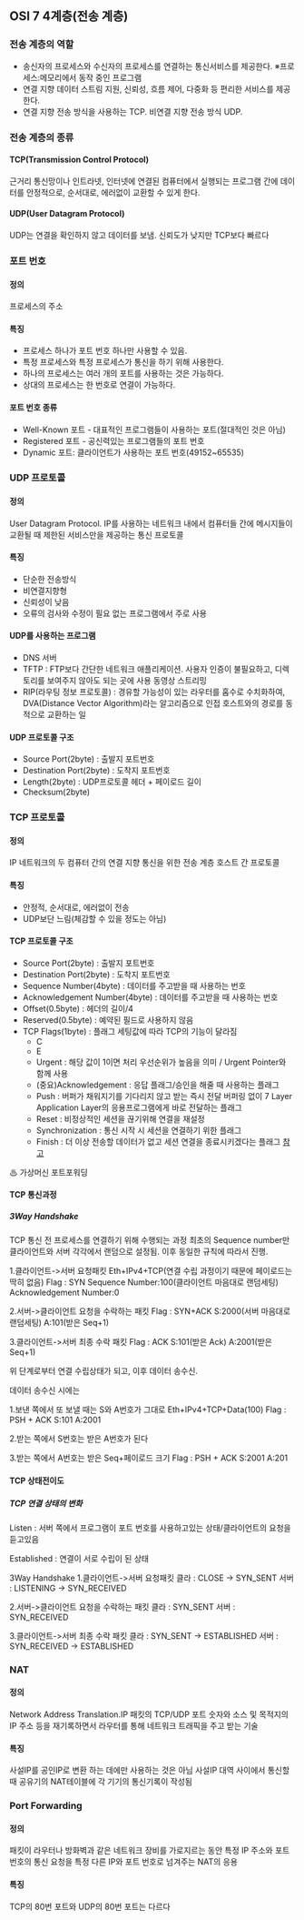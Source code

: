 ## OSI 7 4계층(전송 계층)
### 전송 계층의 역할
- 송신자의 프로세스와 수신자의 프로세스를 연결하는 통신서비스를 제공한다.
※프로세스:메모리에서 동작 중인 프로그램
- 연결 지향 데이터 스트림 지원, 신뢰성, 흐름 제어, 다중화 등 편리한 서비스를 제공한다.
- 연결 지향 전송 방식을 사용하는 TCP. 비연결 지향 전송 방식 UDP.


### 전송 계층의 종류
#### TCP(Transmission Control Protocol)  
근거리 통신망이나 인트라넷, 인터넷에 연결된 컴퓨터에서 실행되는 프로그램 간에 데이터를 안정적으로, 순서대로, 에러없이 교환할 수 있게 한다.

#### UDP(User Datagram Protocol) 
UDP는 연결을 확인하지 않고 데이터를 보냄. 신뢰도가 낮지만 TCP보다 빠르다



### 포트 번호

#### 정의
프로세스의 주소

#### 특징
- 프로세스 하나가 포트 번호 하나만 사용할 수 있음.
- 특정 프로세스와 특정 프로세스가 통신을 하기 위해 사용한다.
- 하나의 프로세스는 여러 개의 포트를 사용하는 것은 가능하다.
- 상대의 프로세스는 한 번호로 연결이 가능하다.

#### 포트 번호 종류

- Well-Known 포트 - 대표적인 프로그램들이 사용하는 포트(절대적인 것은 아님)
- Registered 포트 - 공신력있는 프로그램들의 포트 번호
- Dynamic 포트: 클라이언트가 사용하는 포트 번호(49152~65535)



### **UDP 프로토콜**
#### 정의
User Datagram Protocol. IP를 사용하는 네트워크 내에서 컴퓨터들 간에 메시지들이 교환될 때 제한된 서비스만을 제공하는 통신 프로토콜

#### 특징
- 단순한 전송방식
- 비연결지향형
- 신뢰성이 낮음
- 오류의 검사와 수정이 필요 없는 프로그램에서 주로 사용

#### UDP를 사용하는 프로그램
- DNS 서버 
- TFTP : FTP보다 간단한 네트워크 애플리케이션. 사용자 인증이 불필요하고, 디렉토리를 보여주지 않아도 되는 곳에 사용
동영상 스트리밍
- RIP(라우팅 정보 프로토콜) : 경유할 가능성이 있는 라우터를 홉수로 수치화하여, DVA(Distance Vector Algorithm)라는 알고리즘으로 인접 호스트와의 경로를 동적으로 교환하는 일

#### **UDP 프로토콜 구조**
- Source Port(2byte) : 출발지 포트번호
- Destination Port(2byte) : 도착지 포트번호
- Length(2byte) : UDP프로토콜 헤더 + 페이로드 길이
- Checksum(2byte) 


### **TCP 프로토콜**
#### 정의
IP 네트워크의 두 컴퓨터 간의 연결 지향 통신을 위한 전송 계층 호스트 간 프로토콜

#### 특징
- 안정적, 순서대로, 에러없이 전송
- UDP보단 느림(체감할 수 있을 정도는 아님)

#### **TCP 프로토콜 구조**
- Source Port(2byte) : 출발지 포트번호
- Destination Port(2byte) : 도착지 포트번호
- Sequence Number(4byte) : 데이터를 주고받을 때 사용하는 번호
- Acknowledgement Number(4byte) : 데이터를 주고받을 때 사용하는 번호
- Offset(0.5byte) : 헤더의 길이/4
- Reserved(0.5byte) : 예약된 필드로 사용하지 않음
- TCP Flags(1byte) : 플래그 세팅값에 따라 TCP의 기능이 달라짐
	* C 
	* E 
	* Urgent : 해당 값이 1이면 처리 우선순위가 높음을 의미 / Urgent Pointer와 함께 사용
	* (중요)Acknowledgement : 응답 플래그/승인을 해줄 때 사용하는 플래그 
	* Push :   버퍼가 채워지기를 기다리지 않고 받는 즉시 전달  버퍼링 없이 7 Layer Application Layer의 응용프로그램에게 바로 전달하는 플래그 
	* Reset : 비정상적인 세션을 끊기위해 연결을 재설정
	* Synchronization : 통신 시작 시 세션을 연결하기 위한 플래그 
	* Finish : 더 이상 전송할 데이터가 없고 세션 연결을 종료시키겠다는 플래그
[참고](https://hongpossible.tistory.com/entry/TCP-Flag%EB%9E%80)

♨ 가상머신 포트포워딩 



#### TCP 통신과정
##### 3Way Handshake
TCP 통신 전 프로세스를 연결하기 위해 수행되는 과정
최초의 Sequence number만 클라이언트와 서버 각각에서 랜덤으로 설정됨.
이후 동일한 규칙에 따라서 진행.


1.클라이언트->서버 요청패킷
Eth+IPv4+TCP(연결 수립 과정이기 때문에 페이로드는 딱히 없음)
Flag : SYN
Sequence Number:100(클라이언트 마음대로 랜덤세팅) Acknowledgement Number:0


2.서버->클라이언트 요청을 수락하는 패킷
Flag : SYN+ACK
S:2000(서버 마음대로 랜덤세팅) A:101(받은 Seq+1)


3.클라이언트->서버 최종 수락 패킷
Flag : ACK
S:101(받은 Ack) A:2001(받은 Seq+1)


위 단계로부터 연결 수립상태가 되고, 이후 데이터 송수신.


데이터 송수신 시에는


1.보낸 쪽에서 또 보낼 때는 S와 A번호가 그대로
Eth+IPv4+TCP+Data(100)
Flag : PSH + ACK
S:101 A:2001


2.받는 쪽에서 S번호는 받은 A번호가 된다


3.받는 쪽에서 A번호는 받은 Seq+페이로드 크기
Flag : PSH + ACK
S:2001 A:201


#### TCP 상태전이도

##### TCP 연결 상태의 변화
Listen : 서버 쪽에서 프로그램이 포트 번호를 사용하고있는 상태/클라이언트의 요청을 듣고있음

Established : 연결이 서로 수립이 된 상태

3Way Handshake
1.클라이언트->서버 요청패킷
클라 : CLOSE -> SYN_SENT
서버 : LISTENING -> SYN_RECEIVED

2.서버->클라이언트 요청을 수락하는 패킷
클라 : SYN_SENT
서버 : SYN_RECEIVED

3.클라이언트->서버 최종 수락 패킷
클라 : SYN_SENT -> ESTABLISHED
서버 : SYN_RECEIVED -> ESTABLISHED



### **NAT**
#### 정의
Network Address Translation.IP 패킷의 TCP/UDP 포트 숫자와 소스 및 목적지의 IP 주소 등을 재기록하면서 라우터를 통해 네트워크 트래픽을 주고 받는 기술

#### 특징
사설IP를 공인IP로 변환 하는 데에만 사용하는 것은 아님
사설IP 대역 사이에서 통신할 때 공유기의 NAT테이블에 각 기기의 통신기록이 작성됨

### Port Forwarding  
#### 정의
패킷이 라우터나 방화벽과 같은 네트워크 장비를 가로지르는 동안 특정 IP 주소와 포트 번호의 통신 요청을 특정 다른 IP와 포트 번호로 넘겨주는 NAT의 응용

#### 특징
TCP의 80번 포트와 UDP의 80번 포트는 다르다
